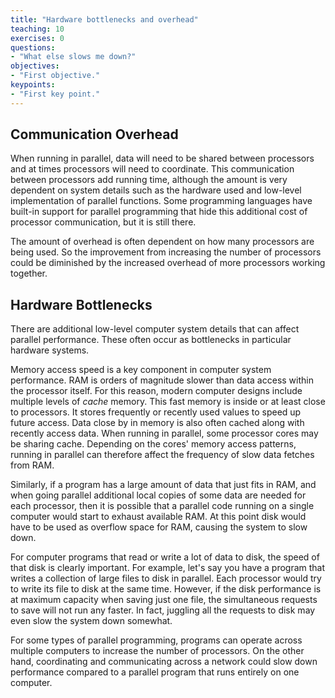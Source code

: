 ```yaml
---
title: "Hardware bottlenecks and overhead"
teaching: 10
exercises: 0
questions:
- "What else slows me down?"
objectives:
- "First objective."
keypoints:
- "First key point."
---
```


## Communication Overhead ##

When running in parallel, data will need to be shared between processors and at times processors will need to coordinate.  This communication between processors add running time, although the amount is very dependent on system details such as the hardware used and low-level implementation of parallel functions.  Some programming languages have built-in support for parallel programming that hide this additional cost of processor communication, but it is still there.

The amount of overhead is often dependent on how many processors are being used.  So the improvement from increasing the number of processors could be diminished by the increased overhead of more processors working together.

## Hardware Bottlenecks ##

There are additional low-level computer system details that can affect parallel performance.  These often occur as bottlenecks in particular hardware systems.

Memory access speed is a key component in computer system performance.  RAM is orders of magnitude slower than data access within the processor itself.  For this reason, modern computer designs include multiple levels of *cache* memory.  This fast memory is inside or at least close to processors.  It stores frequently or recently used values to speed up future access.  Data close by in memory is also often cached along with recently access data.  When running in parallel, some processor cores may be sharing cache.  Depending on the cores' memory access patterns, running in parallel can therefore affect the frequency of slow data fetches from RAM.

Similarly, if a program has a large amount of data that just fits in RAM, and when going parallel additional local copies of some data are needed for each processor, then it is possible that a parallel code running on a single computer would start to exhaust available RAM.  At this point disk would have to be used as overflow space for RAM, causing the system to slow down.

For computer programs that read or write a lot of data to disk, the speed of that disk is clearly important.  For example, let's say you have a program that writes a collection of large files to disk in parallel.  Each processor would try to write its file to disk at the same time.  However, if the disk performance is at maximum capacity when saving just one file, the simultaneous requests to save will not run any faster.  In fact, juggling all the requests to disk may even slow the system down somewhat.

For some types of parallel programming, programs can operate across multiple computers to increase the number of processors.  On the other hand, coordinating and communicating across a network could slow down performance compared to a parallel program that runs entirely on one computer.
